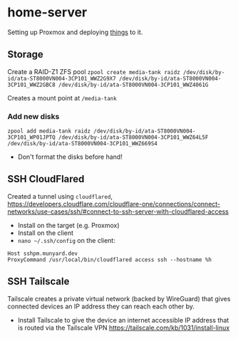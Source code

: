# home-server

Setting up Proxmox and deploying [things](./dietpi-base-vm/) to it.

## Storage 
Create a RAID-Z1 ZFS pool `zpool create media-tank raidz /dev/disk/by-id/ata-ST8000VN004-3CP101_WWZ2G9X7 /dev/disk/by-id/ata-ST8000VN004-3CP101_WWZ2GBC8 /dev/disk/by-id/ata-ST8000VN004-3CP101_WWZ4061G`

Creates a mount point at `/media-tank`

### Add new disks 
`zpool add media-tank raidz /dev/disk/by-id/ata-ST8000VN004-3CP101_WP01JPTQ /dev/disk/by-id/ata-ST8000VN004-3CP101_WWZ64L5F /dev/disk/by-id/ata-ST8000VN004-3CP101_WWZ669S4`

- Don't format the disks before hand!

## SSH CloudFlared
Created a tunnel using `cloudflared`, https://developers.cloudflare.com/cloudflare-one/connections/connect-networks/use-cases/ssh/#connect-to-ssh-server-with-cloudflared-access
- Install on the target (e.g. Proxmox)
- Install on the client
- `nano ~/.ssh/config` on the client:
```
Host sshpm.munyard.dev
ProxyCommand /usr/local/bin/cloudflared access ssh --hostname %h
```
## SSH Tailscale
Tailscale creates a private virtual network (backed by WireGuard) that gives connected devices an IP address they can reach each other by. 

- Install Tailscale to give the device an internet accessible IP address that is routed via the Tailscale VPN https://tailscale.com/kb/1031/install-linux
